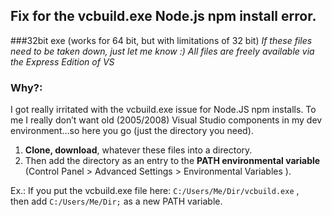 ## Fix for the vcbuild.exe Node.js npm install error. 
###32bit exe (works for 64 bit, but with limitations of 32 bit)
_If these files need to be taken down, just let me know :) All files are freely available via the Express Edition of VS_
### Why?:
I got really irritated with the vcbuild.exe issue for Node.JS npm installs. To me I really don’t want old (2005/2008) Visual Studio components in my dev environment…so here you go (just the directory you need). 

1. **Clone, download**, whatever these files into a directory. 
2. Then add the directory as an entry to the **PATH environmental variable** (Control Panel > Advanced Settings > Environmental Variables ).

Ex.: If you put the vcbuild.exe file here: `C:/Users/Me/Dir/vcbuild.exe` ,<br>
then add `C:/Users/Me/Dir;` as a new PATH variable.
